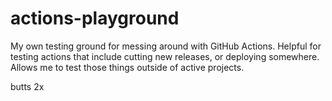 # actions-playground

My own testing ground for messing around with GitHub Actions. Helpful for testing actions that
include cutting new releases, or deploying somewhere. Allows me to test those things outside of
active projects.

butts 2x
